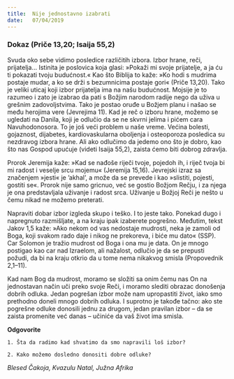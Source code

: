 ```yaml
---
title:  Nije jednostavno izabrati
date:   07/04/2019
---
```


### Dokaz (Priče 13,20; Isaija 55,2)

Svuda oko sebe vidimo posledice različitih izbora. Izbor hrane, reči, prijatelja... Istinita je poslovica koja glasi: »Pokaži mi svoje prijatelje, a ja ću ti pokazati tvoju budućnost.«  Kao što Biblija to kaže: »Ko hodi s mudrima postaje mudar, a ko se drži s bezumnicima postaje gori« (Priče 13,20). Tako je veliki uticaj koji izbor prijatelja ima na našu budućnost.
 Mojsije je to razumeo i zato je izabrao da pati s Božjim narodom radije nego da uživa u grešnim zadovoljstvima. Tako je postao oruđe u Božjem planu i našao se među herojima vere (Jevrejima 11). Kad je reč o izboru hrane, možemo se ugledati na Danila, koji je odlučio da se ne skvrni jelima i pićem cara Navuhodonosora. To je još veći problem u naše vreme. Većina bolesti, gojaznost, dijabetes, kardiovaskularna oboljenja i osteoporoza posledica su nezdravog izbora hrane. Ali ako odlučimo da jedemo ono što je dobro, kao što nas Gospod upućuje (videti Isaija 55,2), zaista ćemo biti dobrog zdravlja.

Prorok Jeremija kaže: »Kad se nađoše riječi tvoje, pojedoh ih, i riječ tvoja bi mi radost i veselje srcu mojemu« (Jeremija 15,16). Jevrejski izraz sa značenjem »jesti« je ’akhal’, a može da se prevede i kao »slistiti, pojesti, gostiti se«. Prorok nije samo gricnuo, već se gostio Božjom Rečju, i za njega je ona predstavljala uživanje i radost srca. Uživanje u Božjoj Reči je nešto u čemu nikad ne možemo preterati.

Napraviti dobar izbor izgleda skupo i teško. I to jeste tako. Ponekad dugo i napregnuto razmišljate, a na kraju ipak izaberete pogrešno. Međutim, tekst Jakov 1,5 kaže: »Ako nekom od vas nedostaje mudrosti, neka je zamoli od Boga, koji svakom rado daje i nikog ne prekoreva, i biće mu dato« (SSP). Car Solomon je tražio mudrost od Boga i ona mu je data. On je mnogo postigao kao car nad Izraelom, ali nažalost, odlučio je da se prepusti požudi, da bi na kraju otkrio da u tome nema nikakvog smisla (Propovednik 2,1–11).

Kad nam Bog da mudrost, moramo se složiti sa onim čemu nas On na jednostavan način uči preko svoje Reči, i moramo slediti obrazac donošenja dobrih odluka. Jedan pogrešan izbor može nam upropastiti život, iako smo prethodno doneli mnogo dobrih odluka. I suprotno je takođe tačno: ako ste pogrešne odluke donosili jednu za drugom, jedan pravilan izbor – da se zaista promenite već danas – učiniće da vaš život ima smisla.

**Odgovorite**

`1.	Šta da radimo kad shvatimo da smo napravili loš izbor?`

`2.	Kako možemo dosledno donositi dobre odluke?`

*Blesed Čakoja, Kvazulu Natal, Južna Afrika*
